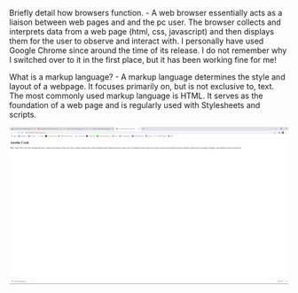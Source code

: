 Briefly detail how browsers function. - A web browser essentially acts as a liaison between web pages and and the pc user. The browser collects and interprets data from a web page (html, css, javascript) and then displays them for the user to observe and interact with. I personally have used Google Chrome since around the time of its release. I do not remember why I switched over to it in the first place, but it has been working fine for me!

What is a markup language? - A markup language determines the style and layout of a webpage. It focuses primarily on, but is not exclusive to, text. The most commonly used markup language is HTML. It serves as the foundation of a web page and is regularly used with Stylesheets and scripts.


![Here is a photo of my super basic web page!](./Images/COOK_FirstWebPage.png) 